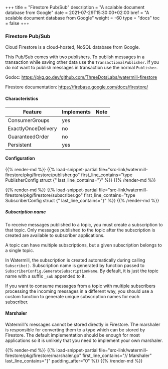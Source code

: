 +++
title = "Firestore Pub/Sub"
description = "A scalable document database from Google"
date = 2021-07-29T15:30:00+02:00
bref = "A scalable document database from Google"
weight = -60
type = "docs"
toc = false
+++

### Firestore Pub/Sub

Cloud Firestore is a cloud-hosted, NoSQL database from Google.

This Pub/Sub comes with two publishers. To publish messages in a transaction
while saving other data use the `TransactionalPublisher`. If you do not want
to publish messages in transaction use the normal `Publisher`.

Godoc: <https://pkg.go.dev/github.com/ThreeDotsLabs/watermill-firestore>

Firestore documentation: <https://firebase.google.com/docs/firestore/>

#### Characteristics

| Feature             | Implements | Note |
| -------             | ---------- | ---- |
| ConsumerGroups      | yes        |      |
| ExactlyOnceDelivery | no         |      |
| GuaranteedOrder     | no         |      |
| Persistent          | yes        |      |

#### Configuration

{{% render-md %}}
{{% load-snippet-partial file="src-link/watermill-firestore/pkg/firestore/publisher.go" first_line_contains="type PublisherConfig struct {" last_line_contains="}" %}}
{{% /render-md %}}

{{% render-md %}}
{{% load-snippet-partial file="src-link/watermill-firestore/pkg/firestore/subscriber.go" first_line_contains="type SubscriberConfig struct {" last_line_contains="}" %}}
{{% /render-md %}}

##### Subscription name

To receive messages published to a topic, you must create a subscription to
that topic. Only messages published to the topic after the subscription is
created are available to subscriber applications.

A topic can have multiple subscriptions, but a given subscription belongs to a single topic.

In Watermill, the subscription is created automatically during calling
`Subscribe()`. Subscription name is generated by function passed to
`SubscriberConfig.GenerateSubscriptionName`. By default, it is just the topic
name with a suffix `_sub` appended to it.

If you want to consume messages from a topic with multiple subscribers
processing the incoming messages in a different way, you should use a custom
function to generate unique subscription names for each subscriber.

#### Marshaler

Watermill's messages cannot be stored directly in Firestore. The marshaler is
responsible for converting them to a type which can be stored by Firestore.
The default implementation should be enough for most applications so it is
unlikely that you need to implement your own marshaler.

{{% render-md %}}
{{% load-snippet-partial file="src-link/watermill-firestore/pkg/firestore/marshaler.go" first_line_contains="// Marshaler" last_line_contains="}" padding_after="0" %}}
{{% /render-md %}}


